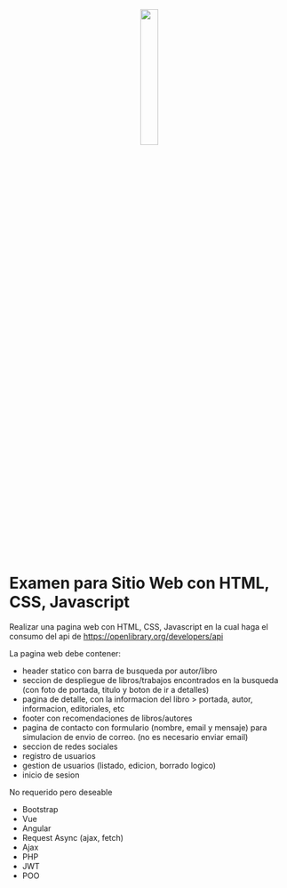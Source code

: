 <div align="center">
  <img width='25%' src='https://static.wixstatic.com/media/f9728f_8cb9186e897f43e49ed22bf73a6040d4~mv2.png/v1/fill/w_270,h_196,al_c,q_85,usm_0.66_1.00_0.01/logo%20fibotech%20blanco_edited.webp'>
</div>

# Examen para Sitio Web con HTML, CSS, Javascript

Realizar una pagina web con HTML, CSS, Javascript en la cual haga el consumo del api de https://openlibrary.org/developers/api

La pagina web debe contener:

* header statico con barra de busqueda por autor/libro
* seccion de despliegue de libros/trabajos encontrados en la busqueda (con foto de portada, titulo y boton de ir a detalles)
* pagina de detalle, con la informacion del libro > portada, autor, informacion, editoriales, etc
* footer con recomendaciones de libros/autores
* pagina de contacto con formulario (nombre, email y mensaje) para simulacion de envio de correo. (no es necesario enviar email)
* seccion de redes sociales
* registro de usuarios
* gestion de usuarios (listado, edicion, borrado logico)
* inicio de sesion


No requerido pero deseable
* Bootstrap
* Vue
* Angular
* Request Async (ajax, fetch)
* Ajax
* PHP 
* JWT
* POO

